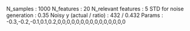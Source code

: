 N_samples                     : 1000
N_features                    : 20
N_relevant features           : 5
STD for noise generation      : 0.35
Noisy y (actual / ratio)      : 432 / 0.432
Params                        : -0.3,-0.2,-0.1,0.1,0.2,0,0,0,0,0,0,0,0,0,0,0,0,0,0,0
